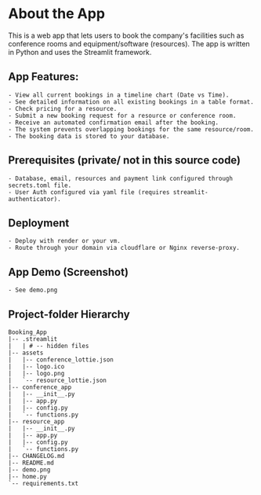 # About the App

This is a web app that lets users to book the company's facilities such as conference rooms and equipment/software (resources). The app is written in Python and uses the Streamlit framework.

## App Features:

    - View all current bookings in a timeline chart (Date vs Time).
    - See detailed information on all existing bookings in a table format.
    - Check pricing for a resource.
    - Submit a new booking request for a resource or conference room.
    - Receive an automated confirmation email after the booking.
    - The system prevents overlapping bookings for the same resource/room.
    - The booking data is stored to your database.

## Prerequisites (private/ not in this source code)

    - Database, email, resources and payment link configured through secrets.toml file.
    - User Auth configured via yaml file (requires streamlit-authenticator).

## Deployment

    - Deploy with render or your vm.
    - Route through your domain via cloudflare or Nginx reverse-proxy.

## App Demo (Screenshot)

    - See demo.png

## Project-folder Hierarchy

    Booking_App
    |-- .streamlit
    |   | # -- hidden files
    |-- assets
    |   |-- conference_lottie.json
    |   |-- logo.ico
    |   |-- logo.png
    |   `-- resource_lottie.json
    |-- conference_app
    |   |-- __init__.py
    |   |-- app.py
    |   |-- config.py
    |   `-- functions.py
    |-- resource_app
    |   |-- __init__.py
    |   |-- app.py
    |   |-- config.py
    |   `-- functions.py
    |-- CHANGELOG.md
    |-- README.md
    |-- demo.png
    |-- home.py
    `-- requirements.txt
